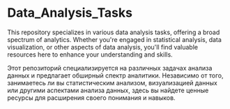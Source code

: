 # Data_Analysis_Tasks

This repository specializes in various data analysis tasks, offering a broad spectrum of analytics. Whether you're engaged in statistical analysis, data visualization, or other aspects of data analysis, you'll find valuable resources here to enhance your understanding and skills.

Этот репозиторий специализируется на различных задачах анализа данных и предлагает обширный спектр аналитики. Независимо от того, занимаетесь ли вы статистическим анализом, визуализацией данных или другими аспектами анализа данных, здесь вы найдете ценные ресурсы для расширения своего понимания и навыков.
